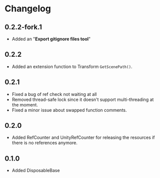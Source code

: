 # Changelog
## 0.2.2-fork.1
- Added an "**Export gitignore files tool**"

## 0.2.2
- Added an extension function to Transform `GetScenePath()`.

## 0.2.1
- Fixed a bug of ref check not waiting at all
- Removed thread-safe lock since it doesn't support multi-threading at the moment.
- Fixed a minor issue about swapped function comments.

## 0.2.0
- Added RefCounter and UnityRefCounter for releasing the resources if there is no references anymore.

## 0.1.0
- Added DisposableBase